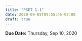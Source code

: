 ```yaml
---
title: "PSET 1.1"
date: 2020-09-05T09:55:45-07:00
draft: true
---
```


**Due Date:** Thursday, Sep 10, 2020
<!--more-->